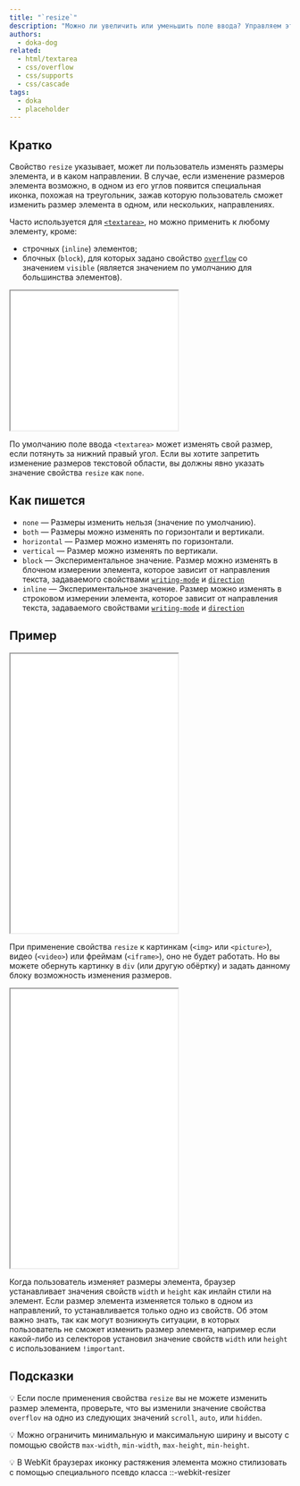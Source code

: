 ```yaml
---
title: "`resize`"
description: "Можно ли увеличить или уменьшить поле ввода? Управляем этим через стили."
authors:
  - doka-dog
related:
  - html/textarea
  - css/overflow
  - css/supports
  - css/cascade
tags:
  - doka
  - placeholder
---
```


## Кратко

Свойство `resize` указывает, может ли пользователь изменять размеры элемента, и в каком направлении. В случае, если изменение размеров элемента возможно, в одном из его углов появится специальная иконка, похожая на треугольник, зажав которую пользователь сможет изменить размер элемента в одном, или нескольких, направлениях.

Часто используется для [`<textarea>`](/html/textarea/), но можно применить к любому элементу, кроме:

- строчных (`inline`) элементов;
- блочных (`block`), для которых задано свойство [`overflow`](/css/overflow/) со значением `visible` (является значением по умолчанию для большинства элементов).

<iframe title="Простая textarea" src="demos/resize-textarea/" height="250"></iframe>
 
 По умолчанию поле ввода `<textarea>` может изменять свой размер, если потянуть за нижний правый угол. Если вы хотите запретить изменение размеров текстовой области, вы должны явно указать значение свойства `resize` как `none`.

## Как пишется

- `none` — Размеры изменить нельзя (значение по умолчанию).
- `both` — Размеры можно изменять по горизонтали и вертикали.
- `horizontal` — Размер можно изменять по горизонтали.
- `vertical` — Размер можно изменять по вертикали.
- `block` — Экспериментальное значение. Размер можно изменять в блочном измерении элемента, которое зависит от направления текста, задаваемого свойствами [`writing-mode`](/css/writing-mode/) и [`direction`](https://developer.mozilla.org/en-US/docs/Web/CSS/direction)
- `inline` — Экспериментальное значение. Размер можно изменять в строковом измерении элемента, которое зависит от направления текста, задаваемого свойствами [`writing-mode`](/css/writing-mode/) и [`direction`](https://developer.mozilla.org/en-US/docs/Web/CSS/direction)

## Пример
<iframe title="Песочница resize" src="demos/resize-playground/" height="500"></iframe>

При применение свойства `resize` к картинкам (`<img>` или `<picture>`), видео (`<video>`) или фреймам (`<iframe>`), оно не будет работать. Но вы можете обернуть картинку в `div` (или другую обёртку) и задать данному блоку возможность изменения размеров.

<iframe title="Песочница resize" src="demos/resize-image/" height="500"></iframe>

Когда пользователь изменяет размеры элемента, браузер устанавливает значения свойств `width` и `height` как инлайн стили на элемент. Если размер элемента изменяется только в одном из направлений, то устанавливается только одно из свойств. Об этом важно знать, так как могут возникнуть ситуации, в которых пользователь не сможет изменить размер элемента, например если какой-либо из селекторов установил значение свойств `width` или `height` с использованием `!important`.

## Подсказки
💡 Если после применения свойства `resize` вы не можете изменить размер элемента, проверьте, что вы изменили значение свойства `overflov` на одно из следующих значений `scroll`, `auto`, или `hidden`.

💡 Можно ограничить минимальную и максимальную ширину и высоту с помощью свойств `max-width`, `min-width`, `max-height`, `min-height`.

💡 В WebKit браузерах иконку растяжения элемента можно стилизовать с помощью специального псевдо класса ::-webkit-resizer

